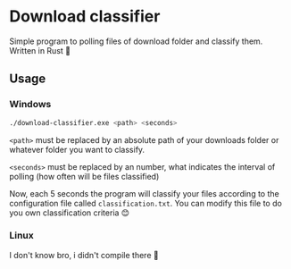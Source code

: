 # Download classifier

Simple program to polling files of download folder and classify them.
Written in Rust 🦀

## Usage

### Windows

```bash
./download-classifier.exe <path> <seconds>
```

`<path>` must be replaced by an absolute path of your downloads folder or whatever folder you want to classify.

`<seconds>` must be replaced by an number, what indicates the interval of polling (how often will be files classified)

Now, each 5 seconds the program will classify your files according to the configuration file called `classification.txt`.
You can modify this file to do you own classification criteria 😊

### Linux

I don't know bro, i didn't compile there 🗿
